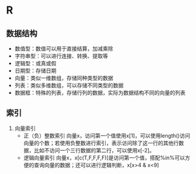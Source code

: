 # R
## 数据结构
- 数值型：数值可以用于直接结算，加减乘除
- 字符串型：可以进行连接、转换、提取等
- 逻辑型：或真或假
- 日期型：存储日期
- 向量：类似一维数组，存储同种类型的数据
- 列表：类似多维数组，可以存储不同类型的数据
- 数据框：特殊的列表，存储行列的数据，实际为数据结构不同的向量的列表
## 索引
1. 向量索引
   - 正（负）整数索引
      向量x，访问第一个值使用x[1]，可以使用length()访问向量的个数；若使用负整数进行索引，表示访问除了这一行的其他行数据，比如不访问一个三行数据的第二行，可以使用x[-2]。
   - 逻辑向量索引
      向量x，x[c(T,F,F,F,F)]是访问第一个值，搭配%in%可以方便的查询向量的数据；还可以进行逻辑判断，x[x>4 & x<9]
